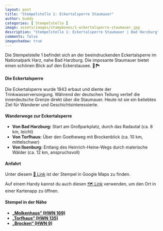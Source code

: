 ```yaml
---
layout: post
title: "Stempelstelle 1: Eckertalsperre Staumauer"
author: buddy
categories: [ Stempelstelle ]
image: assets/images/stampboxes/1-eckertalsperre-staumauer.jpg
description: "Stempelstelle 1: Eckertalsperre Staumauer | Bad Harzburg"
comments: false
imageshadow: true
---
```


Die Stempelstelle 1 befindet sich an der beeindruckenden Eckertalsperre im Nationalpark Harz, nahe Bad Harzburg. Die imposante Staumauer bietet einen schönen Blick auf den Eckerstausee. 🌊🏞️

#### Die Eckertalsperre

Die Eckertalsperre wurde 1943 erbaut und diente der Trinkwasserversorgung. Während der deutschen Teilung verlief die innerdeutsche Grenze direkt über die Staumauer. Heute ist sie ein beliebtes Ziel für Wanderer und Geschichtsinteressierte.

#### Wanderwege zur Eckertalsperre

- **Von Bad Harzburg:** Start am Großparkplatz, durch das Radautal (ca. 8 km, leicht)
- **Von Torfhaus:** Über den Goetheweg mit Brockenblick (ca. 10 km, mittelschwer)
- **Von Ilsenburg:** Entlang des Heinrich-Heine-Wegs durch malerische Wälder (ca. 12 km, anspruchsvoll)

#### Anfahrt

Unter diesem [📍 Link](https://www.google.com/maps/dir/?api=1&origin=&destination=51.7962%2C%2010.5971) ist der Stempel in Google Maps zu finden.

<div class="mobile-only">
  Auf einem Handy kannst du auch diesen 
  <a href="geo:51.7962,10.5971">🗺️ Link</a> 
  verwenden, um den Ort in einer Kartenapp zu öffnen.
</div>

#### Stempel in der Nähe

- [**„Molkenhaus“ (HWN 169)**](/stempelstelle-169-molkenhaus)
- [**„Torfhaus“ (HWN 135)**](/stempelstelle-135-torfhaus)
- [**„Brocken“ (HWN 9)**](/stempelstelle-9-brocken)
